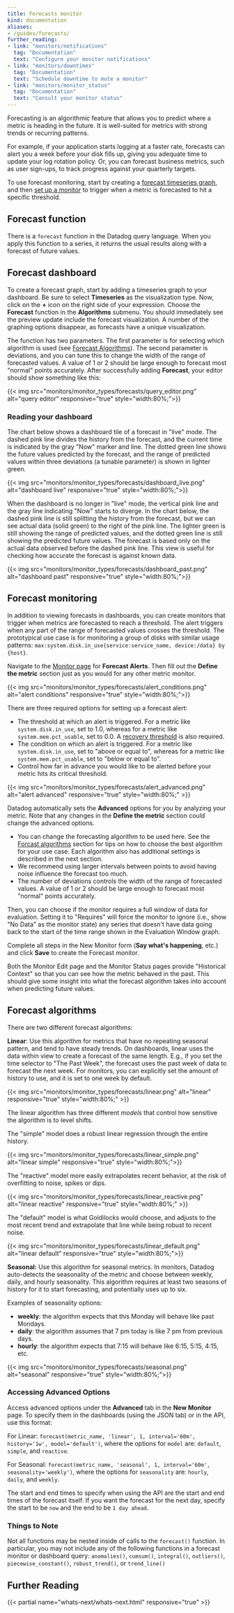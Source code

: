 ```yaml
---
title: Forecasts monitor
kind: documentation
aliases:
- /guides/forecasts/ 
further_reading:
- link: "monitors/notifications"
  tag: "Documentation"
  text: "Configure your monitor notifications"
- link: "monitors/downtimes"
  tag: "Documentation"
  text: "Schedule downtime to mute a monitor"
- link: "monitors/monitor_status"
  tag: "Documentation"
  text: "Consult your monitor status"
---
```


Forecasting is an algorithmic feature that allows you to predict where a metric is heading in the future. It is well-suited for metrics with strong trends or recurring patterns.

For example, if your application starts logging at a faster rate, forecasts can alert you a week before your disk fills up, giving you adequate time to update your log rotation policy. Or, you can forecast business metrics, such as user sign-ups, to track progress against your quarterly targets.

To use forecast monitoring, start by creating a [forecast timeseries graph](#forecast-dashboard), and then [set up a monitor](#forecast-monitoring) to trigger when a metric is forecasted to hit a specific threshold.

## Forecast function

There is a `forecast` function in the Datadog query language. When you apply this function to a series, it returns the usual results along with a forecast of future values.

## Forecast dashboard

To create a forecast graph, start by adding a timeseries graph to your dashboard. Be sure to select **Timeseries** as the visualization type. Now, click on the **+** icon on the right side of your expression. Choose the **Forecast** function in the **Algorithms** submenu. You should immediately see the preview update include the forecast visualization. A number of the graphing options disappear, as forecasts have a unique visualization.

The function has two parameters. The first parameter is for selecting which algorithm is used (see [Forecast Algorithms](#forecast-algorithms)). The second parameter is deviations, and you can tune this to change the width of the range of forecasted values. A value of 1 or 2 should be large enough to forecast most "normal" points accurately. After successfully adding **Forecast**, your editor should show something like this:

{{< img src="monitors/monitor_types/forecasts/query_editor.png" alt="query editor" responsive="true" style="width:80%;">}}

### Reading your dashboard

The chart below shows a dashboard tile of a forecast in "live" mode. The dashed pink line divides the history from the forecast, and the current time is indicated by the gray "Now" marker and line. The dotted green line shows the future values predicted by the forecast, and the range of predicted values within three deviations (a tunable parameter) is shown in lighter green.

{{< img src="monitors/monitor_types/forecasts/dashboard_live.png" alt="dashboard live" responsive="true" style="width:80%;">}}

When the dashboard is no longer in "live" mode, the vertical pink line and the gray line indicating "Now" starts to diverge. In the chart below, the dashed pink line is still splitting the history from the forecast, but we can see actual data (solid green) to the right of the pink line. The lighter green is still showing the range of predicted values, and the dotted green line is still showing the predicted future values. The forecast is based only on the actual data observed before the dashed pink line. This view is useful for checking how accurate the forecast is against known data.

{{< img src="monitors/monitor_types/forecasts/dashboard_past.png" alt="dashboard past" responsive="true" style="width:80%;">}}

## Forecast monitoring

In addition to viewing forecasts in dashboards, you can create monitors that trigger when metrics are forecasted to reach a threshold. The alert triggers when any part of the range of forecasted values crosses the threshold. The prototypical use case is for monitoring a group of disks with similar usage patterns: `max:system.disk.in_use{service:service_name, device:/data} by {host}`.

Navigate to the [Monitor page][1] for **Forecast Alerts**. Then fill out the **Define the metric** section just as you would for any other metric monitor.

{{< img src="monitors/monitor_types/forecasts/alert_conditions.png" alt="alert conditions" responsive="true" style="width:80%;">}}

There are three required options for setting up a forecast alert:

* The threshold at which an alert is triggered. For a metric like `system.disk.in_use`, set to 1.0, whereas for a metric like `system.mem.pct_usable`, set to 0.0. A [recovery threshold][2] is also required.
* The condition on which an alert is triggered. For a metric like `system.disk.in_use`, set to "above or equal to", whereas for a metric like `system.mem.pct_usable`,  set to "below or equal to".
* Control how far in advance you would like to be alerted before your metric hits its critical threshold.

{{< img src="monitors/monitor_types/forecasts/alert_advanced.png" alt="alert advanced" responsive="true" style="width:80%;" >}}

Datadog automatically sets the **Advanced** options for you by analyzing your metric. Note that any changes in the **Define the metric** section could change the advanced options.

* You can change the forecasting algorithm to be used here. See the [Forcast algorithms](#forecast-algorithms) section for tips on how to choose the best algorithm for your use case. Each algorithm also has additional settings is described in the next section.
* We recommend using larger intervals between points to avoid having noise influence the forecast too much.
* The number of deviations controls the width of the range of forecasted values. A value of 1 or 2 should be large enough to forecast most "normal" points accurately.

Then, you can choose if the monitor requires a full window of data for evaluation. Setting it to "Requires" will force the monitor to ignore (i.e., show "No Data" as the monitor state) any series that doesn't have data going back to the start of the time range shown in the Evaluation Window graph.

Complete all steps in the New Monitor form (**Say what's happening**, etc.) and click **Save** to create the Forecast monitor.

Both the Monitor Edit page and the Monitor Status pages provide "Historical Context" so that you can see how the metric behaved in the past. This should give some insight into what the forecast algorithm takes into account when predicting future values.

## Forecast algorithms

There are two different forecast algorithms:

**Linear**: Use this algorithm for metrics that have no repeating seasonal pattern, and tend to have steady trends. On dashboards, linear uses the data within view to create a forecast of the same length. E.g., if you set the time selector to "The Past Week", the forecast uses the past week of data to forecast the next week. For monitors, you can explicitly set the amount of history to use, and it is set to one week by default.

{{< img src="monitors/monitor_types/forecasts/linear.png" alt="linear" responsive="true" style="width:80%;" >}}

The linear algorithm has three different _models_ that control how sensitive the algorithm is to level shifts.

The "simple" model does a robust linear regression through the entire history.

{{< img src="monitors/monitor_types/forecasts/linear_simple.png" alt="linear simple" responsive="true" style="width:80%;">}}

The "reactive" model more easily extrapolates recent behavior, at the risk of overfitting to noise, spikes or dips.

{{< img src="monitors/monitor_types/forecasts/linear_reactive.png" alt="linear reactive" responsive="true" style="width:80%;" >}}

The "default" model is what Goldilocks would choose, and adjusts to the most recent trend and extrapolate that line while being robust to recent noise.

{{< img src="monitors/monitor_types/forecasts/linear_default.png" alt="linear default" responsive="true" style="width:80%;">}}

**Seasonal:** Use this algorithm for seasonal metrics. In monitors, Datadog auto-detects the seasonality of the metric and choose between weekly, daily, and hourly seasonality. This algorithm requires at least two seasons of history for it to start forecasting, and potentially uses up to six.

Examples of seasonality options:

* **weekly**: the algorithm expects that this Monday will behave like past Mondays.
* **daily**: the algorithm assumes that 7 pm today is like 7 pm from previous days.
* **hourly**: the algorithm expects that 7:15 will behave like 6:15, 5:15, 4:15, etc.

{{< img src="monitors/monitor_types/forecasts/seasonal.png" alt="seasonal" responsive="true" style="width:80%;">}}

### Accessing Advanced Options

Access advanced options under the **Advanced** tab in the **New Monitor** page. To specify them in the dashboards (using the JSON tab) or in the API, use this format:

For Linear: `forecast(metric_name, 'linear', 1, interval='60m', history='1w', model='default')`, where the options for `model` are: `default`, `simple`, and `reactive`.

For Seasonal: `forecast(metric_name, 'seasonal', 1, interval='60m', seasonality='weekly')`, where the options for `seasonality` are: `hourly`, `daily`, and `weekly`.

The start and end times to specify when using the API are the start and end times of the forecast itself. If you want the forecast for the next day, specify the start to be `now` and the end to be `1 day ahead`.

### Things to Note

Not all functions may be nested inside of calls to the `forecast()` function. In particular, you may not include any of the following functions in a forecast monitor or dashboard query: `anomalies()`, `cumsum()`, `integral()`, `outliers()`, `piecewise_constant()`, `robust_trend()`, or `trend_line()`

## Further Reading

{{< partial name="whats-next/whats-next.html" responsive="true" >}}

[1]: https://app.datadoghq.com/monitors#create/forecast
[2]: /monitors/faq/what-are-recovery-thresholds
